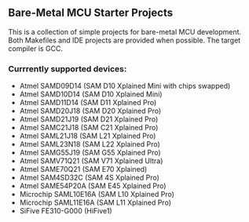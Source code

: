 ## Bare-Metal MCU Starter Projects

This is a collection of simple projects for bare-metal MCU development.
Both Makefiles and IDE projects are provided when possible.
The target compiler is GCC. 

### Currrently supported devices:

* Atmel SAMD09D14 (SAM D10 Xplained Mini with chips swapped)
* Atmel SAMD10D14 (SAM D10 Xplained Mini)
* Atmel SAMD11D14 (SAM D11 Xplained Pro)
* Atmel SAMD20J18 (SAM D20 Xplained Pro)
* Atmel SAMD21J19 (SAM D21 Xplained Pro)
* Atmel SAMC21J18 (SAM C21 Xplained Pro)
* Atmel SAML21J18 (SAM L21 Xplained Pro)
* Atmel SAML23N18 (SAM L22 Xplained Pro)
* Atmel SAMG55J19 (SAM G55 Xplained Pro)
* Atmel SAMV71Q21 (SAM V71 Xplained Ultra)
* Atmel SAME70Q21 (SAM E70 Xplained)
* Atmel SAM4SD32C (SAM 4S Xplained Pro)
* Atmel SAME54P20A (SAM E45 Xplained Pro)
* Microchip SAML10E16A (SAM L10 Xplained Pro)
* Microchip SAML11E16A (SAM L11 Xplained Pro)
* SiFive FE310-G000 (HiFive1)


